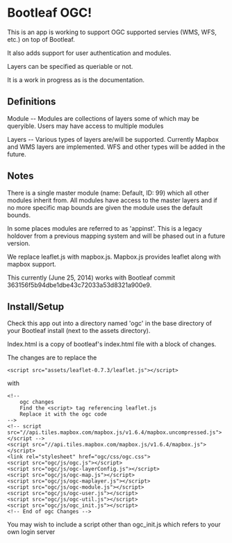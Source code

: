 Bootleaf OGC!
============
This is an app is working to support OGC supported servies (WMS, WFS, etc.) on top of Bootleaf.

It also adds support for user authentication and modules.

Layers can be specified as queriable or not. 

It is a work in progress as is the documentation. 


Definitions
-----------
Module -- Modules are collections of layers some of which may be queryible. Users
may have access to multiple modules

Layers -- Various types of layers are/will be supported. Currently Mapbox and WMS layers
are implemented. WFS and other types will be added in the future. 


Notes
-----
There is a single master module (name: Default, ID: 99) which all other modules 
inherit from. All modules have access to the master layers and if no more
specific map bounds are given the module uses the default bounds. 

In some places modules are referred to as 'appinst'. This is a legacy holdover from a
previous mapping system and will be phased out in a future version.

We replace leaflet.js with mapbox.js. Mapbox.js provides leaflet along with mapbox support.

This currently (June 25, 2014) works with Bootleaf commit 363156f5b94dbe1dbe43c72033a53d8321a900e9. 


Install/Setup
-------------
Check this app out into a directory named 'ogc' in the base directory of your Bootleaf install (next to the assets directory).

Index.html is a copy of bootleaf's index.html file with a block of changes. 

The changes are to replace the 
    
    <script src="assets/leaflet-0.7.3/leaflet.js"></script>

with 


    <!-- 
        ogc changes 
        Find the <script> tag referencing leaflet.js
        Replace it with the ogc code
    -->
    <!-- script src="//api.tiles.mapbox.com/mapbox.js/v1.6.4/mapbox.uncompressed.js"></script -->
    <script src="//api.tiles.mapbox.com/mapbox.js/v1.6.4/mapbox.js"></script>
    <link rel="stylesheet" href="ogc/css/ogc.css">
    <script src="ogc/js/ogc.js"></script>
    <script src="ogc/js/ogc-layerConfig.js"></script>
    <script src="ogc/js/ogc-map.js"></script>
    <script src="ogc/js/ogc-maplayer.js"></script>
    <script src="ogc/js/ogc-module.js"></script>
    <script src="ogc/js/ogc-user.js"></script>
    <script src="ogc/js/ogc-util.js"></script>
    <script src="ogc/js/ogc_init.js"></script>
    <!-- End of ogc Changes -->


You may wish to include a script other than ogc_init.js which refers to your own login server
